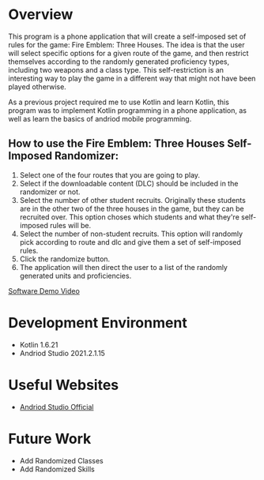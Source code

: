 # Overview

This program is a phone application that will create a self-imposed set of rules for the game: Fire Emblem: Three Houses.
The idea is that the user will select specific options for a given route of the game, and then restrict themselves according to the randomly generated proficiency types, including two weapons and a class type.
This self-restriction is an interesting way to play the game in a different way that might not have been played otherwise.

As a previous project required me to use Kotlin and learn Kotlin, this program was to implement Kotlin programming in a phone application, as well as learn the basics of andriod mobile programming.

## How to use the Fire Emblem: Three Houses Self-Imposed Randomizer:

1. Select one of the four routes that you are going to play.
2. Select if the downloadable content (DLC) should be included in the randomizer or not.
3. Select the number of other student recruits. Originally these students are in the other two of the three houses in the game, but they can be recruited over. This option choses which students and what they're self-imposed rules will be.
4. Select the number of non-student recruits. This option will randomly pick according to route and dlc and give them a set of self-imposed rules.
5. Click the randomize button.
6. The application will then direct the user to a list of the randomly generated units and proficiencies.

[Software Demo Video](http://youtube.link.goes.here)

# Development Environment

* Kotlin 1.6.21
* Andriod Studio 2021.2.1.15

# Useful Websites

* [Andriod Studio Official](https://developer.android.com/studio)

# Future Work

* Add Randomized Classes
* Add Randomized Skills
